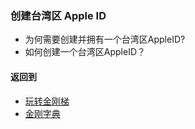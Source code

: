 ### 创建台湾区 Apple ID

- 为何需要创建并拥有一个台湾区AppleID?
- 如何创建一个台湾区AppleID？

#### 返回到
- [玩转金刚梯](https://github.com/a2zitpro/web/blob/master/LadderFree/A.md)
- [金刚字典](https://github.com/a2zitpro/web/blob/master/LadderFree/kkDictionary/KKDictionary.md)
